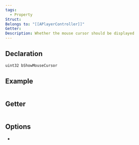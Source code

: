 ```yaml
---
tags:
  - Property
Struct: 
Belongs to: "[[APlayerController]]"
Getter: 
Description: Whether the mouse cursor should be displayed
---
```


## Declaration

```cpp
uint32 bShowMouseCursor
```

## Example

```cpp

```

## Getter

```cpp
```

## Options
- 